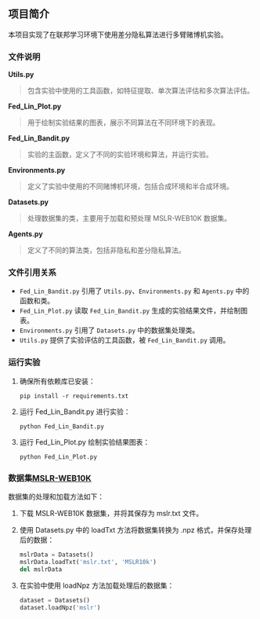 ## 项目简介

本项目实现了在联邦学习环境下使用差分隐私算法进行多臂赌博机实验。

### 文件说明

**Utils.py**
> 包含实验中使用的工具函数，如特征提取、单次算法评估和多次算法评估。

**Fed_Lin_Plot.py**
> 用于绘制实验结果的图表，展示不同算法在不同环境下的表现。

**Fed_Lin_Bandit.py**
> 实验的主函数，定义了不同的实验环境和算法，并运行实验。

**Environments.py**
> 定义了实验中使用的不同赌博机环境，包括合成环境和半合成环境。

**Datasets.py**
> 处理数据集的类，主要用于加载和预处理 MSLR-WEB10K 数据集。

**Agents.py**
> 定义了不同的算法类，包括非隐私和差分隐私算法。

### 文件引用关系

- `Fed_Lin_Bandit.py` 引用了 `Utils.py`、`Environments.py` 和 `Agents.py` 中的函数和类。
- `Fed_Lin_Plot.py` 读取 `Fed_Lin_Bandit.py` 生成的实验结果文件，并绘制图表。
- `Environments.py` 引用了 `Datasets.py` 中的数据集处理类。
- `Utils.py` 提供了实验评估的工具函数，被 `Fed_Lin_Bandit.py` 调用。

### 运行实验

1. 确保所有依赖库已安装：
    
    ```shell
    pip install -r requirements.txt
    ```

2. 运行 Fed_Lin_Bandit.py 进行实验：

    ```shell
    python Fed_Lin_Bandit.py
    ```

3. 运行 Fed_Lin_Plot.py 绘制实验结果图表：

    ```shell
    python Fed_Lin_Plot.py
    ```

### 数据集[MSLR-WEB10K](https://www.microsoft.com/en-us/research/project/mslr/)

数据集的处理和加载方法如下：
1. 下载 MSLR-WEB10K 数据集，并将其保存为 mslr.txt 文件。
2. 使用 Datasets.py 中的 loadTxt 方法将数据集转换为 .npz 格式，并保存处理后的数据：

    ```python
    mslrData = Datasets()
    mslrData.loadTxt('mslr.txt', 'MSLR10k')
    del mslrData
    ```

3. 在实验中使用 loadNpz 方法加载处理后的数据集：

    ```python
    dataset = Datasets()
    dataset.loadNpz('mslr')
    ```